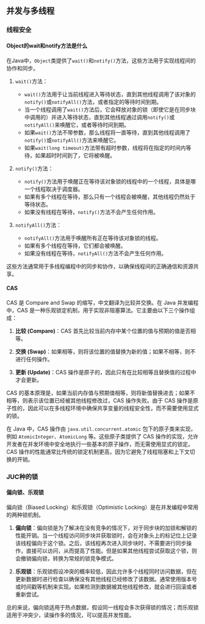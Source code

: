 ## 并发与多线程

### 线程安全

#### Object的wait和notify方法是什么

在Java中，`Object`类提供了`wait()`和`notify()`方法，这些方法用于实现线程间的协作和同步。

1. `wait()`方法：
   - `wait()`方法用于让当前线程进入等待状态，直到其他线程调用了该对象的`notify()`或`notifyAll()`方法，或者指定的等待时间到期。
   - 当一个线程调用了`wait()`方法后，它会释放对象的锁（即使它是在同步块中调用的）并进入等待状态，直到其他线程通过调用`notify()`或`notifyAll()`来唤醒它，或者等待时间到期。
   - 如果`wait()`方法不带参数，那么线程将一直等待，直到其他线程调用了`notify()`或`notifyAll()`方法来唤醒它。
   - 如果`wait(long timeout)`方法带有超时参数，线程将在指定的时间内等待，如果超时时间到了，它将被唤醒。

2. `notify()`方法：
   - `notify()`方法用于唤醒正在等待该对象锁的线程中的一个线程，具体是哪一个线程取决于调度器。
   - 如果有多个线程在等待，那么只有一个线程会被唤醒，其他线程仍然处于等待状态。
   - 如果没有线程在等待，`notify()`方法不会产生任何作用。

3. `notifyAll()`方法：
   - `notifyAll()`方法用于唤醒所有正在等待该对象锁的线程。
   - 如果有多个线程在等待，它们都会被唤醒。
   - 如果没有线程在等待，`notifyAll()`方法不会产生任何作用。

这些方法通常用于多线程编程中的同步和协作，以确保线程间的正确通信和资源共享。

#### CAS

CAS 是 Compare and Swap 的缩写，中文翻译为比较并交换。在 Java 并发编程中，CAS 是一种乐观锁定机制，用于实现非阻塞算法。它主要由以下三个操作组成：

1. **比较 (Compare)**：CAS 首先比较当前内存中某个位置的值与预期的值是否相等。

2. **交换 (Swap)**：如果相等，则将该位置的值替换为新的值；如果不相等，则不进行任何操作。

3. **更新 (Update)**：CAS 操作是原子的，因此只有在比较相等且替换值的过程中才会更新。

CAS 的基本原理是，如果当前内存值与预期值相等，则将新值替换进去；如果不相等，则表示该位置已经被其他线程修改过，CAS 操作失败。由于 CAS 操作是原子性的，因此可以在多线程环境中确保共享变量的线程安全性，而不需要使用显式的锁。

在 Java 中，CAS 操作由 `java.util.concurrent.atomic` 包下的原子类来实现，例如 `AtomicInteger`、`AtomicLong` 等。这些原子类提供了 CAS 操作的实现，允许开发者在并发环境中安全地执行一些基本的原子操作，而无需使用显式的锁定。CAS 操作的性能通常比传统的锁定机制更高，因为它避免了线程阻塞和上下文切换的开销。

### JUC种的锁

#### 偏向锁、乐观锁

偏向锁（Biased Locking）和乐观锁（Optimistic Locking）是在并发编程中常用的两种锁机制。

1. **偏向锁**：偏向锁是为了解决在没有竞争的情况下，对于同步块的加锁和解锁的性能开销。当一个线程访问同步块并获取锁时，会在对象头上的标记位上记录该线程偏向于这个锁。之后，该线程再次进入同步块时，不需要进行同步操作，直接可以访问，从而提高了性能。但是如果其他线程尝试获取这个锁，则会撤销偏向锁，转换为常规的锁竞争模式。

2. **乐观锁**：乐观锁假设冲突的概率较低，因此允许多个线程同时访问数据，但在更新数据时进行检查以确保没有其他线程已经修改了该数据。通常使用版本号或时间戳等机制来实现。如果检测到数据被其他线程修改，就会进行回滚或者重新尝试。

总的来说，偏向锁适用于热点数据，假设同一线程会多次获得锁的情况；而乐观锁适用于冲突少，读操作多的情况，可以提高并发性能。